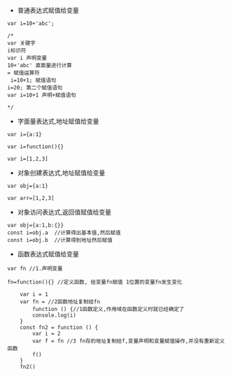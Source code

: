 * 普通表达式赋值给变量



````
var i=10+'abc';

/*
var 关键字
i标识符
var i 声明变量
10+'abc' 直面量进行计算
= 赋值运算符
 i=10+1; 赋值语句
i=20; 第二个赋值语句
var i=10+1 声明+赋值语句

*/
````







* 字面量表达式,地址赋值给变量

````
var i={a:1}

var i=function(){}

var i=[1,2,3]
````

* 对象创建表达式,地址赋值给变量

````
var obj={a:1}

var arr=[1,2,3]

````
* 对象访问表达式,返回值赋值给变量

````
var obj={a:1,b:{}}
const i=obj.a  //计算得出基本值,然后赋值
const i=obj.b  //计算得到地址然后赋值
````


* 函数表达式赋值给变量

```
var fn //1.声明变量

fn=function(){} //定义函数, 给变量fn赋值 1位置的变量fn发生变化
```

````
    var i = 1
    var fn = //2函数地址复制给fn
        function () {//1函数定义,作用域在函数定义时就已经确定了
        console.log(i)
    }
    const fn2 = function () {
        var i = 2
        var f = fn //3 fn存的地址复制给f,变量声明和变量赋值操作,并没有重新定义函数
        f()
    }
    fn2()

````


